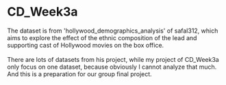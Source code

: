 # CD_Week3a
The dataset is from 'hollywood_demographics_analysis' of safal312, which aims to explore the effect of the ethnic composition of the lead and supporting cast of Hollywood movies on the box office.<br>  
There are lots of datasets from his project, while my project of CD_Week3a only focus on one dataset, because obviously I cannot analyze that much. And this is a preparation for our group final project.
